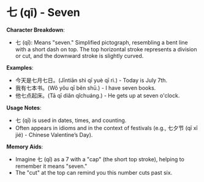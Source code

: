 # **七 (qī) - Seven**

**Character Breakdown**:  
- 七 (qī): Means "seven." Simplified pictograph, resembling a bent line with a short dash on top. The top horizontal stroke represents a division or cut, and the downward stroke is slightly curved.

**Examples**:  
- 今天是七月七日。(Jīntiān shì qī yuè qī rì.) - Today is July 7th.  
- 我有七本书。(Wǒ yǒu qī běn shū.) - I have seven books.  
- 他七点起床。(Tā qī diǎn qǐchuáng.) - He gets up at seven o'clock.

**Usage Notes**:  
- 七 (qī) is used in dates, times, and counting.  
- Often appears in idioms and in the context of festivals (e.g., 七夕节 (qī xī jié) - Chinese Valentine’s Day).

**Memory Aids**:  
- Imagine 七 (qī) as a 7 with a "cap" (the short top stroke), helping to remember it means "seven."  
- The "cut" at the top can remind you this number cuts past six.